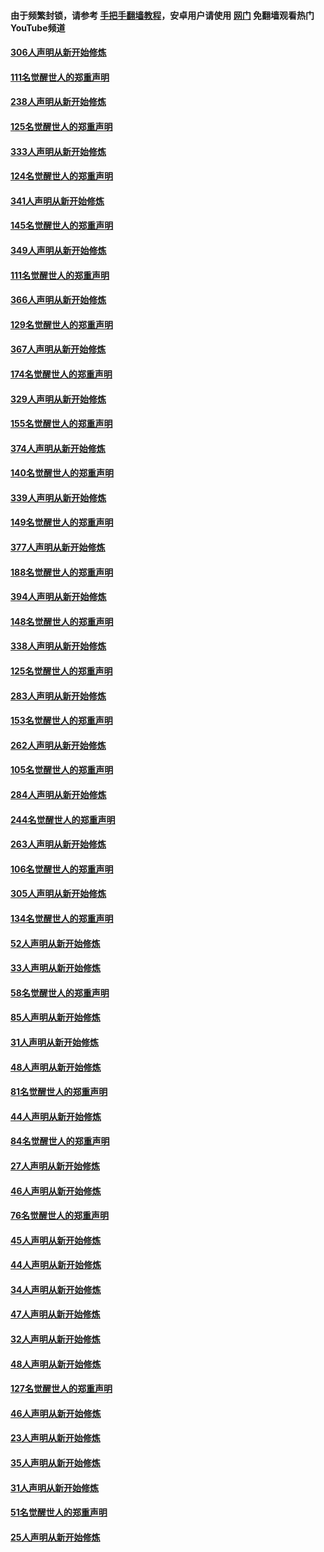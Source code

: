 #### 由于频繁封锁，请参考 [手把手翻墙教程](https://github.com/gfw-breaker/guides/wiki/)，安卓用户请使用 [网门](https://github.com/gfw-breaker/nogfw/blob/master/dl.md?t=07190601) 免翻墙观看热门YouTube频道 

#### [306人声明从新开始修炼](../pages/91/428076.md?t=07190601) 

#### [111名觉醒世人的郑重声明](../pages/91/428075.md?t=07190601) 

#### [238人声明从新开始修炼](../pages/91/427767.md?t=07190601) 

#### [125名觉醒世人的郑重声明](../pages/91/427766.md?t=07190601) 

#### [333人声明从新开始修炼](../pages/91/427525.md?t=07190601) 

#### [124名觉醒世人的郑重声明](../pages/91/427524.md?t=07190601) 

#### [341人声明从新开始修炼](../pages/91/427255.md?t=07190601) 

#### [145名觉醒世人的郑重声明](../pages/91/427254.md?t=07190601) 

#### [349人声明从新开始修炼](../pages/91/426969.md?t=07190601) 

#### [111名觉醒世人的郑重声明](../pages/91/426968.md?t=07190601) 

#### [366人声明从新开始修炼](../pages/91/426737.md?t=07190601) 

#### [129名觉醒世人的郑重声明](../pages/91/426736.md?t=07190601) 

#### [367人声明从新开始修炼](../pages/91/426421.md?t=07190601) 

#### [174名觉醒世人的郑重声明](../pages/91/426420.md?t=07190601) 

#### [329人声明从新开始修炼](../pages/91/426139.md?t=07190601) 

#### [155名觉醒世人的郑重声明](../pages/91/426138.md?t=07190601) 

#### [374人声明从新开始修炼](../pages/91/425811.md?t=07190601) 

#### [140名觉醒世人的郑重声明](../pages/91/425810.md?t=07190601) 

#### [339人声明从新开始修炼](../pages/91/425690.md?t=07190601) 

#### [149名觉醒世人的郑重声明](../pages/91/425689.md?t=07190601) 

#### [377人声明从新开始修炼](../pages/91/424867.md?t=07190601) 

#### [188名觉醒世人的郑重声明](../pages/91/424866.md?t=07190601) 

#### [394人声明从新开始修炼](../pages/91/423914.md?t=07190601) 

#### [148名觉醒世人的郑重声明](../pages/91/423913.md?t=07190601) 

#### [338人声明从新开始修炼](../pages/91/423540.md?t=07190601) 

#### [125名觉醒世人的郑重声明](../pages/91/423539.md?t=07190601) 

#### [283人声明从新开始修炼](../pages/91/423296.md?t=07190601) 

#### [153名觉醒世人的郑重声明](../pages/91/423295.md?t=07190601) 

#### [262人声明从新开始修炼](../pages/91/423004.md?t=07190601) 

#### [105名觉醒世人的郑重声明](../pages/91/423003.md?t=07190601) 

#### [284人声明从新开始修炼](../pages/91/422707.md?t=07190601) 

#### [244名觉醒世人的郑重声明](../pages/91/422706.md?t=07190601) 

#### [263人声明从新开始修炼](../pages/91/422553.md?t=07190601) 

#### [106名觉醒世人的郑重声明](../pages/91/422552.md?t=07190601) 

#### [305人声明从新开始修炼](../pages/91/422153.md?t=07190601) 

#### [134名觉醒世人的郑重声明](../pages/91/422152.md?t=07190601) 

#### [52人声明从新开始修炼](../pages/91/421846.md?t=07190601) 

#### [33人声明从新开始修炼](../pages/91/421804.md?t=07190601) 

#### [58名觉醒世人的郑重声明](../pages/91/421845.md?t=07190601) 

#### [85人声明从新开始修炼](../pages/91/421769.md?t=07190601) 

#### [31人声明从新开始修炼](../pages/91/421763.md?t=07190601) 

#### [48人声明从新开始修炼](../pages/91/421605.md?t=07190601) 

#### [81名觉醒世人的郑重声明](../pages/91/421656.md?t=07190601) 

#### [44人声明从新开始修炼](../pages/91/421544.md?t=07190601) 

#### [84名觉醒世人的郑重声明](../pages/91/421543.md?t=07190601) 

#### [27人声明从新开始修炼](../pages/91/421465.md?t=07190601) 

#### [46人声明从新开始修炼](../pages/91/421454.md?t=07190601) 

#### [76名觉醒世人的郑重声明](../pages/91/421453.md?t=07190601) 

#### [45人声明从新开始修炼](../pages/91/421452.md?t=07190601) 

#### [44人声明从新开始修炼](../pages/91/421422.md?t=07190601) 

#### [34人声明从新开始修炼](../pages/91/421322.md?t=07190601) 

#### [47人声明从新开始修炼](../pages/91/421264.md?t=07190601) 

#### [32人声明从新开始修炼](../pages/91/421225.md?t=07190601) 

#### [48人声明从新开始修炼](../pages/91/421202.md?t=07190601) 

#### [127名觉醒世人的郑重声明](../pages/91/421224.md?t=07190601) 

#### [46人声明从新开始修炼](../pages/91/421203.md?t=07190601) 

#### [23人声明从新开始修炼](../pages/91/421138.md?t=07190601) 

#### [35人声明从新开始修炼](../pages/91/421122.md?t=07190601) 

#### [31人声明从新开始修炼](../pages/91/421081.md?t=07190601) 

#### [51名觉醒世人的郑重声明](../pages/91/421080.md?t=07190601) 

#### [25人声明从新开始修炼](../pages/91/421020.md?t=07190601) 

